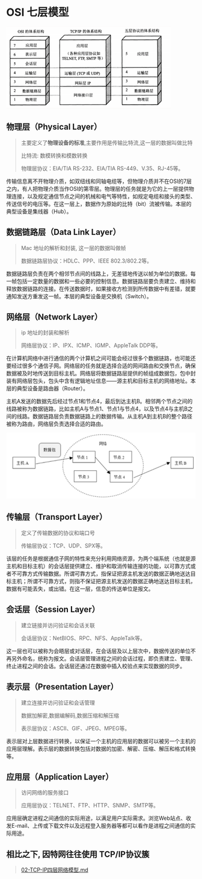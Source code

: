 # OSI 七层模型

![image-20200328192006338](assets/image-20200328192006338.png)

## 物理层（Physical Layer）

> 主要定义了**物理设备的标准**,主要作用是传输比特流,这一层的数据叫做比特
>
> 比特流: 数模转换和模数转换 
>
> 物理层协议：EIA/TIA RS-232、EIA/TIA RS-449、V.35、RJ-45等。

传输信息离不开物理介质，如双纽线和同轴电缆等，但物理介质并不在OSI的7层之内，有人把物理介质当作OSI的第零层。物理层的任务就是为它的上一层提供物理连接，以及规定通信节点之间的机械和电气等特性，如规定电缆和接头的类型、传送信号的电压等。在这一层上，数据作为原始的比特（bit）流被传输。本层的典型设备是集线器（Hub）。

## 数据链路层（Data Link Layer）

> Mac 地址的解析和封装, 这一层的数据叫做帧
>
> 数据链路层协议：HDLC、PPP、IEEE 802.3/802.2等。

数据链路层负责在两个相邻节点间的线路上，无差错地传送以帧为单位的数据。每一帧包括一定数量的数据和一些必要的控制信息。数据链路层要负责建立、维持和释放数据链路的连接。在传送数据时，如果接收方检测到所传数据中有差错，就要通知发送方重发这一帧。本层的典型设备是交换机（Switch）。

## 网络层（Network Layer）

> ip 地址的封装和解析
>
> 网络层协议：IP、IPX、ICMP、IGMP、AppleTalk DDP等。

在计算机网络中进行通信的两个计算机之间可能会经过很多个数据链路，也可能还要经过很多个通信子网。网络层的任务就是选择合适的网间路由和交换节点，确保数据被及时地传送到目标主机。网络层将数据链路层提供的帧组成数据包，包中封装有网络层包头，包头中含有逻辑地址信息——源主机和目标主机的网络地址。本层的典型设备是路由器（Router）。

主机A发送的数据先后经过节点1和节点4，最后到达主机B。相邻两个节点之间的线路被称为数据链路，比如主机A与节点1、节点1与节点4，以及节点4与主机B之间的线路。数据链路层负责数据链路上的数据传输。从主机A到主机B的整个路径被称为路由，网络层负责选择合适的路由。

<img src="../../assets/image-20200907205130185.png" alt="image-20200907205130185" style="zoom:50%;" />

## 传输层（Transport Layer）

> 定义了传输数据的协议和端口号
>
> 传输层协议：TCP、UDP、SPX等。

该层的任务是根据通信子网的特性来充分利用网络资源，为两个端系统（也就是源主机和目标主机）的会话层提供建立、维护和取消传输连接的功能，以可靠方式或者不可靠方式传输数据。所谓可靠方式，指保证把源主机发送的数据正确地送达目标主机；所谓不可靠方式，则指不保证把源主机发送的数据正确地送达目标主机，数据有可能丢失，或出错。在这一层，信息的传送单位是报文。

## 会话层（Session Layer）

> 建立链接并访问验证和会话关联
>
> 会话层协议：NetBIOS、RPC、NFS、AppleTalk等。

这一层也可以被称为会晤层或对话层，在会话层及以上层次中，数据传送的单位不再另外命名，统称为报文。会话层管理进程之间的会话过程，即负责建立、管理、终止进程之间的会话。会话层还通过在数据中插入校验点来实现数据的同步。

## 表示层（Presentation Layer）

> 建立连接并访问验证和会话管理
>
> 数据加解密,数据编解码,数据压缩和解压缩
>
> 表示层协议：ASCII、GIF、JPEG、MPEG等。

表示层对上层数据进行转换，以保证一个主机的应用层的数据可以被另一个主机的应用层理解。表示层的数据转换包括对数据的加密、解密、压缩、解压和格式转换等。

## 应用层（Application Layer）

> 访问网络的服务接口
>
> 应用层协议：TELNET、FTP、HTTP、SNMP、SMTP等。

应用层确定进程之间通信的实际用途，以满足用户实际需求。浏览Web站点、收发E-mail、上传或下载文件以及远程登入服务器等都可以看作是进程之间通信的实际用途。

## 相比之下, 因特网往往使用 TCP/IP协议簇  

>  [02-TCP-IP四层网络模型.md](02-TCP-IP四层网络模型.md) 

